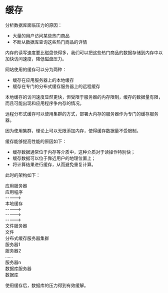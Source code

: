 # 缓存

分析数据库面临压力的原因：

- 大量的用户访问某些热门商品
- 不断从数据库查询这些热门商品的详情

内存的读写速度要比磁盘快得多，我们可以把这些热门商品的数据存储到内存中以加快访问速度，降低磁盘压力。

网站使用的缓存可以分为两种：

- 缓存在应用服务器上的本地缓存
- 缓存在专门的分布式缓存服务器上的远程缓存

本地缓存的访问速度显然更快，但受限于服务器的内存限制，缓存的数据量有限，而且可能出现和应用程序争内存的情况。

远程分布式缓存可以使用集群的方式，部署大内存的服务器作为专门的缓存服务器。

因为使用集群，理论上可以无限添加内存，使得缓存数据量不受限制。

缓存能够提高性能的原因如下：

- 缓存数据通常位于内存等介质中，这种介质对于读操作特别快；
- 缓存数据可以位于靠近用户的地理位置上；
- 将计算结果进行缓存，从而避免重复计算。

此时的架构如下：

<div class="flex flex-row bg-cyan justify-center gap-4 p-4">
  <div class="flex flex-col gap-2 border border-red-50/10 p-4 justify-center text">
    <div class="p-4">
      应用服务器
    </div>
    <div class="bg-sky p-4 text-center">应用程序</div>
    <div class="p-4 text-center rotate-90">-----></div>
    <div class="bg-yellow p-2 text-center">本地缓存</div>
  </div>
  <div class="flex flex-col gap-8 justify-between">
        <div class="w-24 p-4 text-center">-----></div>
        <div class="w-24 p-4 text-center">-----></div>
        <div class="w-24 p-4 text-center">-----></div>
    </div>
  <div class="flex flex-col gap-8">
    <div class="flex flex-col gap-2 border border-red-50/10 p-4">
      <div class="p-4 text-center">文件服务器</div>
      <div class="bg-sky p-4 text-center">文件</div>
    </div>
    <div class="flex flex-col gap-2 border border-red-50/10 p-4">
      <div class="p-4">分布式缓存服务器集群</div>
      <div class="bg-yellow p-2 text-center">服务器1</div>
      <div class="bg-yellow p-2 text-center">服务器2</div>
      <div class="bg-yellow p-2 text-center">......</div>
      <div class="bg-yellow p-2 text-center">服务器n</div>
    </div>
    <div class="flex flex-col gap-2 border border-red-50/10 p-4">
      <div class="p-4 text-center">数据库服务器</div>
      <div class="bg-sky p-4 text-center">数据库</div>
    </div>
  </div>
</div>

使用缓存后，数据库的压力得到有效缓解。
